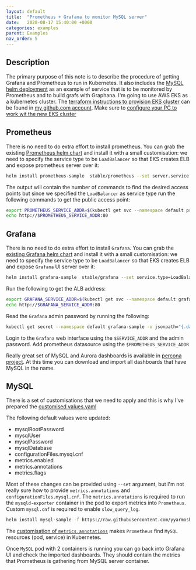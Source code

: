 ```yaml
---
layout: default
title:  "Prometheus + Grafana to monitor MySQL server"
date:   2020-08-17 15:40:00 +0000
categories: examples
parent: Examples
nav_order: 5
---
```

## Description
The primary purpose of this note is to describe the procedure of getting Grafana and Prometheus to run in Kubernetes.
It also includes the [MySQL helm deployment](https://github.com/helm/charts/tree/master/stable/mysql) as an example of service that is to be monitored by Prometheus and to build grafs with Graphana.
I'm going to use AWS EKS as a kubernetes cluster. The [terraform instructions to provision EKS cluster](https://github.com/yyarmoshyk/aws-kubernetes-setup-terraform) can be found in [my github.com account](https://github.com/yyarmoshyk/).
Make sure to [configure your PC to work wit the new EKS cluster](/pages/EKS/2019-11-25-Configure-kubectl-to-work-with-eks.html)

## Prometheus
There is no need to do extra effort to install prometheus. You can grab the existing [Prometheus helm chart](https://github.com/helm/charts/tree/master/stable/prometheus) and install it with a small customisation: we need to specify the service type to be `LoadBalancer` so that EKS creates ELB and expose prometheus server over it:
```bash
helm install prometheus-sample  stable/prometheus --set server.service.type=LoadBalancer
```
The output will contain the number of commands to find the desired access points but since we specified the `LoadBalancer` as service type run the following commands to get the public access point:
```bash
export PROMETHEUS_SERVICE_ADDR=$(kubectl get svc --namespace default prometheus-sample-server -o jsonpath='{.status.loadBalancer.ingress[0].hostname}')
echo http://$PROMETHEUS_SERVICE_ADDR:80
```
## Grafana
There is no need to do extra effort to install `Grafana`. You can grab the [existing Grafana helm chart](https://github.com/helm/charts/tree/master/stable/grafana) and install it with a small customisation: we need to specify the service type to be `LoadBalancer` so that EKS creates ELB and expose `Grafana` UI server over it:
```bash
helm install grafana-sample  stable/grafana --set service.type=LoadBalancer
```
Run the following to get the ALB address:
```bash
export GRAFANA_SERVICE_ADDR=$(kubectl get svc --namespace default grafana-sample -o jsonpath='{.status.loadBalancer.ingress[0].hostname}')
echo http://$GRAFANA_SERVICE_ADDR:80
```
Read the `Grafana` admin password by running the following:
```bash
kubectl get secret --namespace default grafana-sample -o jsonpath="{.data.admin-password}" | base64 --decode ; echo
```
Login to the `Grafana` web interface using the `$SERVICE_ADDR` and the admin password.
Add prometheus datasource using the `$PROMETHEUS_SERVICE_ADDR`

Really great set of MySQL and Aurora dashboards is available in [percona project](https://github.com/percona/grafana-dashboards). At this time you can download and import all dashboards that have MySQL in the name.

## MySQL
There is a set of customisations that we need to apply and this is why I've prepared the [customised values.yaml](https://raw.githubusercontent.com/yyarmoshyk/mysql-kubernetes-with-prometheus-exporter/master/values.yaml)

The following default values were updated:
* mysqlRootPassword
* mysqlUser
* mysqlPassword
* mysqlDatabase
* configurationFiles.mysql.cnf
* metrics.enabled
* metrics.annotations
* metrics.flags

Most of these changes can be provided using `--set` argument, but I'm not really sure how to provide `metrics.annotations` and `configurationFiles.mysql.cnf`.
The `metrics.annotations` is required to run the `mysqld-exporter` container in the pod to export metrics into `Prometheus`.
Custom `mysql.cnf` is required to enable `slow_query_log`.
```bash
helm install mysql-sample -f https://raw.githubusercontent.com/yyarmoshyk/mysql-kubernetes-with-prometheus-exporter/master/values.yaml stable/mysql
```

The [customisation of `metrics.annotations`](https://github.com/yyarmoshyk/mysql-kubernetes-with-prometheus-exporter/blob/master/values.yaml#L161) makes `Prometheus` find `MySQL` resources (pod, service) in Kubernetes.

Once `MySQL` pod with 2 containers is running you can go back into Grafana UI and check the imported dashboards. They should contain the metrics that Prometheus is gathering from MySQL server container.
